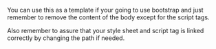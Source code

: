 You can use this as a template if your going to use bootstrap and just remember to remove the content of the body except for the script tags.

Also remember to assure that your style sheet and script tag is linked correctly by changing the path if needed.

